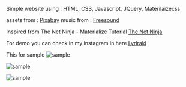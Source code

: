 Simple website using :
HTML, CSS, Javascript, JQuery, Materilaizecss

assets from : [Pixabay](https://pixabay.com)
music from : [Freesound](https://freesound.org/people/4barrelcarb/sounds/362832/)

Inspired from The Net Ninja - Materialize Tutorial
[The Net Ninja](https://www.youtube.com/playlist?list=PL4cUxeGkcC9gGrbtvASEZSlFEYBnPkmff)

For demo you can check in my instagram in here [Lyriraki](https://www.instagram.com/lyriraki/)

This for sample
![sample](https://github.com/Lyriraki/naturely/tree/master/screenshot/s1.png)

![sample](https://github.com/Lyriraki/naturely/tree/master/screenshot/s2.png)

![sample](https://github.com/Lyriraki/naturely/tree/master/screenshot/s3.png?raw=true)

